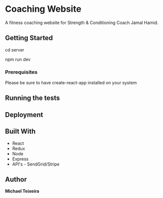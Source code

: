 # Coaching Website

A fitness coaching website for Strength & Conditioning Coach Jamal Hamid.

## Getting Started

cd server

npm run dev

### Prerequisites

Please be sure to have create-react-app installed on your system

## Running the tests


## Deployment


## Built With

* React
* Redux
* Node
* Express
* API's - SendGrid/Stripe

## Author

 **Michael Teixeira**


